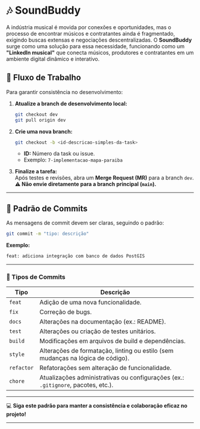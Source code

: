 # 🎶 SoundBuddy

A indústria musical é movida por conexões e oportunidades, mas o processo de encontrar músicos e contratantes ainda é fragmentado, exigindo buscas extensas e negociações descentralizadas. O **SoundBuddy** surge como uma solução para essa necessidade, funcionando como um **"LinkedIn musical"** que conecta músicos, produtores e contratantes em um ambiente digital dinâmico e interativo.

## 🔄 Fluxo de Trabalho  

Para garantir consistência no desenvolvimento:  

1. **Atualize a branch de desenvolvimento local:**  
   ```bash
   git checkout dev
   git pull origin dev
   ```  

2. **Crie uma nova branch:**  
   ```bash
   git checkout -b <id-descricao-simples-da-task>
   ```  
   - **ID:** Número da task ou issue.  
   - Exemplo: `7-implementacao-mapa-paraiba`  

3. **Finalize a tarefa:**  
   Após testes e revisões, abra um **Merge Request (MR)** para a branch `dev`.  
   **⚠️ Não envie diretamente para a branch principal (`main`).**  

---

## 📝 Padrão de Commits  

As mensagens de commit devem ser claras, seguindo o padrão:  
```bash
git commit -m "tipo: descrição"
```  
**Exemplo:**  
```bash
feat: adiciona integração com banco de dados PostGIS
```  

---

### 📂 Tipos de Commits  

| Tipo      | Descrição                                                                                   |
|-----------|---------------------------------------------------------------------------------------------|
| `feat`    | Adição de uma nova funcionalidade.                                                          |
| `fix`     | Correção de bugs.                                                                          |
| `docs`    | Alterações na documentação (ex.: README).                                                  |
| `test`    | Alterações ou criação de testes unitários.                                                 |
| `build`   | Modificações em arquivos de build e dependências.                                          |
| `style`   | Alterações de formatação, linting ou estilo (sem mudanças na lógica de código).            |
| `refactor`| Refatorações sem alteração de funcionalidade.                                              |
| `chore`   | Atualizações administrativas ou configurações (ex.: `.gitignore`, pacotes, etc.).          |  

---

💻 **Siga este padrão para manter a consistência e colaboração eficaz no projeto!**

---  
